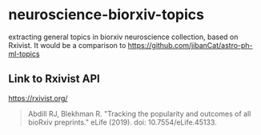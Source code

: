 # neuroscience-biorxiv-topics
extracting general topics in biorxiv neuroscience collection, based on Rxivist. It would be a comparison to https://github.com/jibanCat/astro-ph-ml-topics

## Link to Rxivist API

https://rxivist.org/

> Abdill RJ, Blekhman R. "Tracking the popularity and outcomes of all bioRxiv preprints." eLife (2019). doi: 10.7554/eLife.45133.